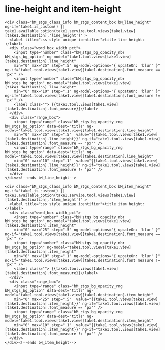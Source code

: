 # line-height and item-height

	<div class="bM_stgs_class_info bM_stgs_content_box bM_line_height" 
	ng-if="take1.is_custom() || take1.available_option(take1.service.tool.views[take1.view][take1.destination],'line_height')" >
	  <label title="css style unique identifier">title line height:</label>
	  <div class="word_box width_pct">
		<input type="number" class="bM_stgs_bg_opacity_nbr bM_stgs_bg_option" ng-model="take1.tool.views[take1.view][take1.destination].line_height"
		min="0" max="25" step=".5" ng-model-options="{ updateOn: 'blur' }" ng-if="take1.tool.views[take1.view][take1.destination].font_measure == 'px'" />
		<input type="number" class="bM_stgs_bg_opacity_nbr bM_stgs_bg_option" ng-model="take1.tool.views[take1.view][take1.destination].line_height"
		min="0" max="10" step=".1" ng-model-options="{ updateOn: 'blur' }" ng-if="take1.tool.views[take1.view][take1.destination].font_measure != 'px'" />
		<label class=""> {{take1.tool.views[take1.view][take1.destination].font_measure}}</label>
	  </div>
	  <div class="range_box">
		<input type="range" class="bM_stgs_bg_opacity_rng bM_stgs_bg_option" data-dest="title" ng-model="take1.tool.views[take1.view][take1.destination].line_height"
		min="0" max="25" step=".5"  value="{{take1.tool.views[take1.view][take1.destination].line_height}}" ng-if="take1.tool.views[take1.view][take1.destination].font_measure == 'px'" />
		<input type="range" class="bM_stgs_bg_opacity_rng bM_stgs_bg_option" data-dest="title" ng-model="take1.tool.views[take1.view][take1.destination].line_height"
		min="0" max="10" step=".1"  value="{{take1.tool.views[take1.view][take1.destination].line_height}}" ng-if="take1.tool.views[take1.view][take1.destination].font_measure != 'px'" />
	  </div>
	</div><!--ends bM_line_height-->
	
	<div class="bM_stgs_class_info bM_stgs_content_box bM_item_height" 
	ng-if="take1.is_custom() || take1.available_option(take1.service.tool.views[take1.view][take1.destination],'item_height')" >
	  <label title="css style unique identifier">title item height:</label>
	  <div class="word_box width_pct">
		<input type="number" class="bM_stgs_bg_opacity_nbr bM_stgs_bg_option" ng-model="take1.tool.views[take1.view][take1.destination].item_height"
		min="0" max="25" step=".5" ng-model-options="{ updateOn: 'blur' }" ng-if="take1.tool.views[take1.view][take1.destination].font_measure == 'px'" />
		<input type="number" class="bM_stgs_bg_opacity_nbr bM_stgs_bg_option" ng-model="take1.tool.views[take1.view][take1.destination].item_height"
		min="0" max="10" step=".1" ng-model-options="{ updateOn: 'blur' }" ng-if="take1.tool.views[take1.view][take1.destination].font_measure != 'px'" />
		<label class=""> {{take1.tool.views[take1.view][take1.destination].font_measure}}</label>
	  </div>
	  <div class="range_box">
		<input type="range" class="bM_stgs_bg_opacity_rng bM_stgs_bg_option" data-dest="title" ng-model="take1.tool.views[take1.view][take1.destination].item_height"
		min="0" max="25" step=".5"  value="{{take1.tool.views[take1.view][take1.destination].item_height}}" ng-if="take1.tool.views[take1.view][take1.destination].font_measure == 'px'" />
		<input type="range" class="bM_stgs_bg_opacity_rng bM_stgs_bg_option" data-dest="title" ng-model="take1.tool.views[take1.view][take1.destination].item_height"
		min="0" max="10" step=".1"  value="{{take1.tool.views[take1.view][take1.destination].item_height}}" ng-if="take1.tool.views[take1.view][take1.destination].font_measure != 'px'" />
	  </div>
	</div><!--ends bM_item_height-->